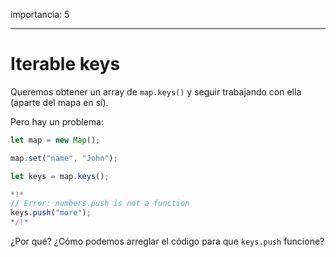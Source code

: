 importancia: 5

---

# Iterable keys

Queremos obtener un array de `map.keys()` y seguir trabajando con ella (aparte del mapa en sí).

Pero hay un problema:

```js run
let map = new Map();

map.set("name", "John");

let keys = map.keys();

*!*
// Error: numbers.push is not a function
keys.push("more");
*/!*
```

¿Por qué? ¿Cómo podemos arreglar el código para que `keys.push` funcione?
